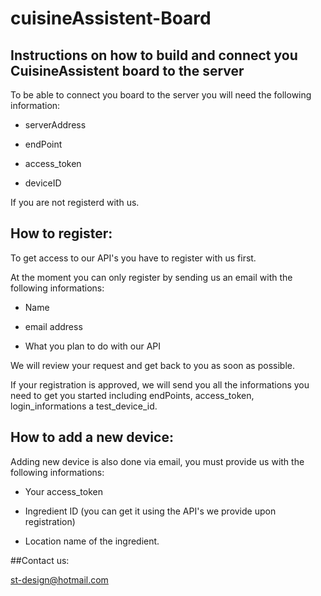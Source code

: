 # cuisineAssistent-Board
## Instructions on how to build and connect you CuisineAssistent board to the server

To be able to connect you board to the server you will need the following information:

- serverAddress

- endPoint

- access_token

- deviceID

If you are not registerd with us.


## How to register:

To get access to our API's you have to register with us first.

At the moment you can only register by sending us an email with the following informations:

- Name

- email address

- What you plan to do with our API

We will review your request and get back to you as soon as possible.

If your registration is approved, we will send you all the informations you need to get you started including endPoints, access_token, login_informations a test_device_id.

## How to add a new device:

Adding new device is also done via email, you must provide us with the following informations:

- Your access_token

- Ingredient ID (you can get it using the API's we provide upon registration)

- Location name of the ingredient.

##Contact us:

st-design@hotmail.com
